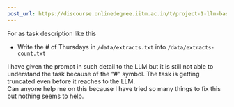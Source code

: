 ```yaml
---
post_url: https://discourse.onlinedegree.iitm.ac.in/t/project-1-llm-based-automation-agent-discussion-thread-tds-jan-2025/164277/284
---
```

For as task description like this

* Write the # of Thursdays in `/data/extracts.txt` into `/data/extracts-count.txt`

I have given the prompt in such detail to the LLM but it is still not able to understand the task because of the “#” symbol. The task is getting truncated even before it reaches to the LLM.  
Can anyone help me on this because I have tried so many things to fix this but nothing seems to help.